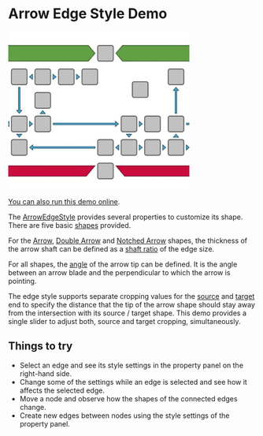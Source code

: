 <!--
 //////////////////////////////////////////////////////////////////////////////
 // @license
 // This file is part of yFiles for HTML.
 // Use is subject to license terms.
 //
 // Copyright (c) by yWorks GmbH, Vor dem Kreuzberg 28,
 // 72070 Tuebingen, Germany. All rights reserved.
 //
 //////////////////////////////////////////////////////////////////////////////
-->
# Arrow Edge Style Demo

<img src="../../../doc/demo-thumbnails/arrow-edge-style.webp" alt="demo-thumbnail" height="320"/>

[You can also run this demo online](https://www.yfiles.com/demos/style/arrow-edge-style/).

The [ArrowEdgeStyle](https://docs.yworks.com/yfileshtml/#/api/ArrowEdgeStyle) provides several properties to customize its shape. There are five basic [shapes](https://docs.yworks.com/yfileshtml/#/api/ArrowEdgeStyle#shape) provided.

For the [Arrow](https://docs.yworks.com/yfileshtml/#/api/ArrowStyleShape#ARROW), [Double Arrow](https://docs.yworks.com/yfileshtml/#/api/ArrowStyleShape#DOUBLE_ARROW) and [Notched Arrow](https://docs.yworks.com/yfileshtml/#/api/ArrowStyleShape#NOTCHED_ARROW) shapes, the thickness of the arrow shaft can be defined as a [shaft ratio](https://docs.yworks.com/yfileshtml/#/api/ArrowEdgeStyle#shaftRatio) of the edge size.

For all shapes, the [angle](https://docs.yworks.com/yfileshtml/#/api/ArrowEdgeStyle#angle) of the arrow tip can be defined. It is the angle between an arrow blade and the perpendicular to which the arrow is pointing.

The edge style supports separate cropping values for the [source](https://docs.yworks.com/yfileshtml/#/api/ArrowEdgeStyle#sourceCropping) and [target](https://docs.yworks.com/yfileshtml/#/api/ArrowEdgeStyle#targetCropping) end to specify the distance that the tip of the arrow shape should stay away from the intersection with its source / target shape. This demo provides a single slider to adjust both, source and target cropping, simultaneously.

## Things to try

- Select an edge and see its style settings in the property panel on the right-hand side.
- Change some of the settings while an edge is selected and see how it affects the selected edge.
- Move a node and observe how the shapes of the connected edges change.
- Create new edges between nodes using the style settings of the property panel.
